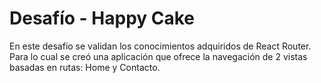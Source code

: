 # Desafío - Happy Cake
En este desafio se validan los conocimientos adquiridos de React Router. Para lo cual se creó una aplicación que ofrece la navegación de 2 vistas basadas en rutas: Home y Contacto.
